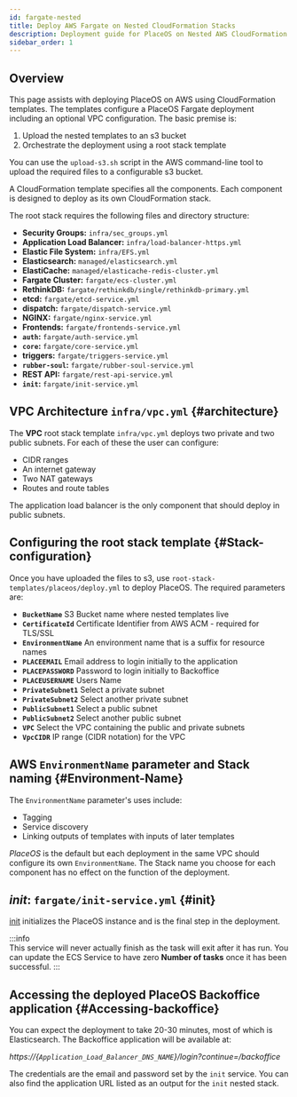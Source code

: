 ```yaml
---
id: fargate-nested
title: Deploy AWS Fargate on Nested CloudFormation Stacks
description: Deployment guide for PlaceOS on Nested AWS CloudFormation templates.
sidebar_order: 1
---
```

<!-- This is the one that the majority of people will use, will only use other for custom impementation. Show this first -->

## Overview

This page assists with deploying PlaceOS on AWS using CloudFormation templates.
The templates configure a PlaceOS Fargate deployment including an optional VPC configuration. 
The basic premise is: 

1) Upload the nested templates to an s3 bucket  
1) Orchestrate the deployment using a root stack template 

You can use the `upload-s3.sh` script in the AWS command-line tool to upload the required files to a configurable s3 bucket.

A CloudFormation template specifies all the components.
Each component is designed to deploy as its own CloudFormation stack.

The root stack requires the following files and directory structure:

- **Security Groups:** `infra/sec_groups.yml`
- **Application Load Balancer:** `infra/load-balancer-https.yml`
- **Elastic File System:** `infra/EFS.yml`
- **Elasticsearch:** `managed/elasticsearch.yml`
- **ElastiCache:** `managed/elasticache-redis-cluster.yml`
- **Fargate Cluster:** `fargate/ecs-cluster.yml`
- **RethinkDB:** `fargate/rethinkdb/single/rethinkdb-primary.yml`
- **etcd:** `fargate/etcd-service.yml`
- **dispatch:** `fargate/dispatch-service.yml`
- **NGINX:** `fargate/nginx-service.yml`
- **Frontends:** `fargate/frontends-service.yml`
- **`auth`:** `fargate/auth-service.yml`
- **`core`:** `fargate/core-service.yml`
- **triggers:** `fargate/triggers-service.yml`
- **`rubber-soul`:** `fargate/rubber-soul-service.yml`
- **REST API:** `fargate/rest-api-service.yml`
- **`init`:** `fargate/init-service.yml`

## VPC Architecture `infra/vpc.yml` {#architecture}
The **VPC** root stack template `infra/vpc.yml` deploys two private and two public subnets. 
For each of these the user can configure:

- CIDR ranges 
- An internet gateway 
- Two NAT gateways 
- Routes and route tables 

The application load balancer is the only component that should deploy in public subnets.

## Configuring the root stack template {#Stack-configuration}
Once you have uploaded the files to s3, use `root-stack-templates/placeos/deploy.yml` to deploy PlaceOS.
The required parameters are:

- **`BucketName`** S3 Bucket name where nested templates live
- **`CertificateId`**  Certificate Identifier from AWS ACM - required for TLS/SSL
- **`EnvironmentName`** An environment name that is a suffix for resource names
- **`PLACEEMAIL`** Email address to login initially to the application
- **`PLACEPASSWORD`** Password to login initially to Backoffice
- **`PLACEUSERNAME`** Users Name
- **`PrivateSubnet1`** Select a private subnet
- **`PrivateSubnet2`** Select another private subnet
- **`PublicSubnet1`** Select a public subnet
- **`PublicSubnet2`** Select another public subnet
- **`VPC`** Select the VPC containing the public and private subnets
- **`VpcCIDR`** IP range (CIDR notation) for the VPC

## AWS `EnvironmentName` parameter and Stack naming {#Environment-Name}
The `EnvironmentName` parameter's uses include: 
- Tagging 
- Service discovery 
- Linking outputs of templates with inputs of later templates

*PlaceOS* is the default but each deployment in the same VPC should configure its own `EnvironmentName`.
The Stack name you choose for each component has no effect on the function of the deployment. 

## <i>init</i>: `fargate/init-service.yml` {#init}
[init](https://github.com/PlaceOS/init) initializes the PlaceOS instance and is the final step in the deployment. 
 
:::info  
This service will never actually finish as the task will exit after it has run. 
You can update the ECS Service to have zero **Number of tasks** once it has been successful.
:::

## Accessing the deployed PlaceOS Backoffice application {#Accessing-backoffice}
You can expect the deployment to take 20-30 minutes, most of which is Elasticsearch.
The Backoffice application will be available at:  

<i>https://{`Application_Load_Balancer_DNS_NAME`}/login?continue=/backoffice</i>

The credentials are the email and password set by the `init` service.
You can also find the application URL listed as an output for the `init` nested stack.
